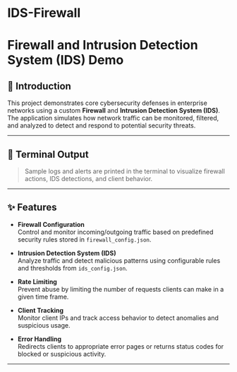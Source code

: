 # IDS-Firewall
# Firewall and Intrusion Detection System (IDS) Demo

## 🔐 Introduction

This project demonstrates core cybersecurity defenses in enterprise networks using a custom **Firewall** and **Intrusion Detection System (IDS)**. The application simulates how network traffic can be monitored, filtered, and analyzed to detect and respond to potential security threats.

---

## 🧪 Terminal Output

> Sample logs and alerts are printed in the terminal to visualize firewall actions, IDS detections, and client behavior.

---

## ✨ Features

- **Firewall Configuration**  
  Control and monitor incoming/outgoing traffic based on predefined security rules stored in `firewall_config.json`.

- **Intrusion Detection System (IDS)**  
  Analyze traffic and detect malicious patterns using configurable rules and thresholds from `ids_config.json`.

- **Rate Limiting**  
  Prevent abuse by limiting the number of requests clients can make in a given time frame.

- **Client Tracking**  
  Monitor client IPs and track access behavior to detect anomalies and suspicious usage.

- **Error Handling**  
  Redirects clients to appropriate error pages or returns status codes for blocked or suspicious activity.

---

